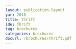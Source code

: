 ```yaml
---
layout: publication-layout
yar: 2016
title: Thrift
ide: Thrift
tag: brochures
categories: brochures
docurl: /brochures/Thrift.pdf
---
```

    